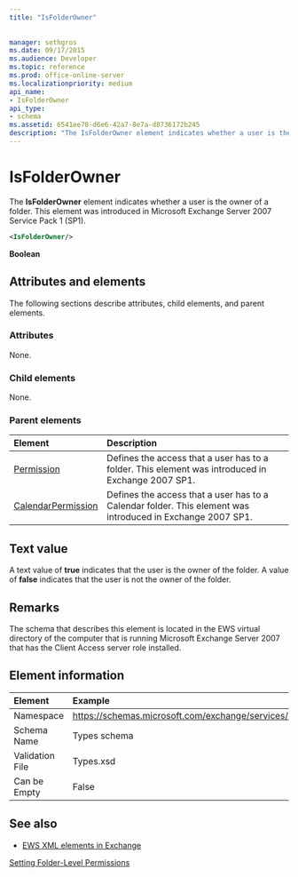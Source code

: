 ```yaml
---
title: "IsFolderOwner"
 
 
manager: sethgros
ms.date: 09/17/2015
ms.audience: Developer
ms.topic: reference
ms.prod: office-online-server
ms.localizationpriority: medium
api_name:
- IsFolderOwner
api_type:
- schema
ms.assetid: 6541ee78-d6e6-42a7-8e7a-d8736172b245
description: "The IsFolderOwner element indicates whether a user is the owner of a folder. This element was introduced in Microsoft Exchange Server 2007 Service Pack 1 (SP1)."
---
```


# IsFolderOwner

The **IsFolderOwner** element indicates whether a user is the owner of a folder. This element was introduced in Microsoft Exchange Server 2007 Service Pack 1 (SP1). 
  
```xml
<IsFolderOwner/>
```

 **Boolean**
## Attributes and elements

The following sections describe attributes, child elements, and parent elements.
  
### Attributes

None.
  
### Child elements

None.
  
### Parent elements

|**Element**|**Description**|
|:-----|:-----|
|[Permission](permission.md) <br/> |Defines the access that a user has to a folder. This element was introduced in Exchange 2007 SP1.  <br/> |
|[CalendarPermission](calendarpermission.md) <br/> |Defines the access that a user has to a Calendar folder. This element was introduced in Exchange 2007 SP1.  <br/> |
   
## Text value

A text value of **true** indicates that the user is the owner of the folder. A value of **false** indicates that the user is not the owner of the folder. 
  
## Remarks

The schema that describes this element is located in the EWS virtual directory of the computer that is running Microsoft Exchange Server 2007 that has the Client Access server role installed.
  
## Element information

| Element | Example |
|:-----|:-----|
|Namespace  <br/> |https://schemas.microsoft.com/exchange/services/2006/types  <br/> |
|Schema Name  <br/> |Types schema  <br/> |
|Validation File  <br/> |Types.xsd  <br/> |
|Can be Empty  <br/> |False  <br/> |
   
## See also



- [EWS XML elements in Exchange](ews-xml-elements-in-exchange.md)


[Setting Folder-Level Permissions](https://msdn.microsoft.com/library/c7530e86-5112-401c-b10a-9c054ae59f07%28Office.15%29.aspx)

